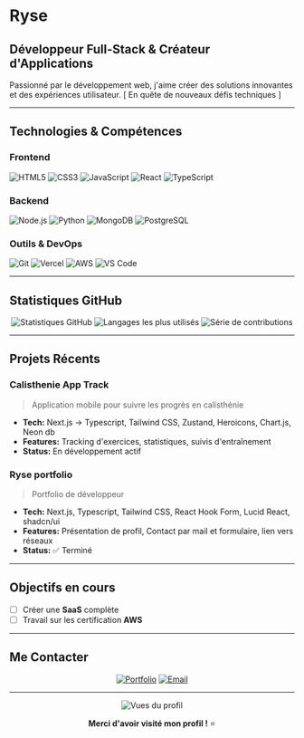 # Ryse

## Développeur Full-Stack & Créateur d'Applications

Passionné par le développement web, j'aime créer des solutions innovantes et des expériences utilisateur.  [ En quête de nouveaux défis techniques ]

---

## Technologies & Compétences

### Frontend
![HTML5](https://img.shields.io/badge/HTML5-E34F26?style=for-the-badge&logo=html5&logoColor=white)
![CSS3](https://img.shields.io/badge/CSS3-1572B6?style=for-the-badge&logo=css3&logoColor=white)
![JavaScript](https://img.shields.io/badge/JavaScript-F7DF1E?style=for-the-badge&logo=javascript&logoColor=black)
![React](https://img.shields.io/badge/React-20232A?style=for-the-badge&logo=react&logoColor=61DAFB)
![TypeScript](https://img.shields.io/badge/TypeScript-007ACC?style=for-the-badge&logo=typescript&logoColor=white)

### Backend
![Node.js](https://img.shields.io/badge/Node.js-43853D?style=for-the-badge&logo=node.js&logoColor=white)
![Python](https://img.shields.io/badge/Python-3776AB?style=for-the-badge&logo=python&logoColor=white)
![MongoDB](https://img.shields.io/badge/MongoDB-4EA94B?style=for-the-badge&logo=mongodb&logoColor=white)
![PostgreSQL](https://img.shields.io/badge/PostgreSQL-316192?style=for-the-badge&logo=postgresql&logoColor=white)

### Outils & DevOps
![Git](https://img.shields.io/badge/Git-F05032?style=for-the-badge&logo=git&logoColor=white)
![Vercel](https://img.shields.io/badge/Vercel-000000?style=for-the-badge&logo=vercel&logoColor=white)
![AWS](https://img.shields.io/badge/Amazon_AWS-232F3E?style=for-the-badge&logo=amazon-aws&logoColor=white)
![VS Code](https://img.shields.io/badge/VS_Code-0078D4?style=for-the-badge&logo=visual%20studio%20code&logoColor=white)

---

## Statistiques GitHub

<div align="center">
  <img src="https://github-readme-stats.vercel.app/api?username=Ryse&show_icons=true&theme=tokyonight&hide_border=true&count_private=true" alt="Statistiques GitHub" />
  
  <img src="https://github-readme-stats.vercel.app/api/top-langs/?username=Ryse&layout=compact&theme=tokyonight&hide_border=true" alt="Langages les plus utilisés" />
  
  <img src="https://github-readme-streak-stats.herokuapp.com/?user=Ryse&theme=tokyonight&hide_border=true" alt="Série de contributions" />
</div>

---

## Projets Récents

### Calisthenie App Track
> Application mobile pour suivre les progrès en calisthénie
- **Tech:** Next.js -> Typescript, Tailwind CSS, Zustand, Heroicons, Chart.js, Neon db
- **Features:** Tracking d'exercices, statistiques, suivis d'entraînement
- **Status:** En développement actif

### Ryse portfolio
> Portfolio de développeur
- **Tech:** Next.js, Typescript, Tailwind CSS, React Hook Form, Lucid React, shadcn/ui
- **Features:** Présentation de profil, Contact par mail et formulaire, lien vers réseaux
- **Status:** ✅ Terminé

---
## Objectifs en cours

- [ ] Créer une **SaaS** complète
- [ ] Travail sur les certification **AWS**

---

## Me Contacter

<div align="center">

[![Portfolio](https://img.shields.io/badge/Portfolio-FF5722?style=for-the-badge&logo=todoist&logoColor=white)](https://ryse-portfolio.vercel.app/)
[![Email](https://img.shields.io/badge/Email-D14836?style=for-the-badge&logo=gmail&logoColor=white)](mailto:yanismorel382008@gmail.com)

</div>

---

<div align="center">
  <img src="https://komarev.com/ghpvc/?username=Ryse&style=for-the-badge&color=blue" alt="Vues du profil" />
  
  **Merci d'avoir visité mon profil !** ⭐
</div>
